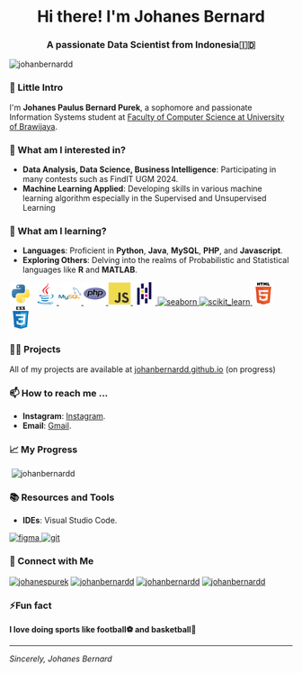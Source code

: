 <h1 align="center">Hi there! I'm Johanes Bernard</h1>
<h3 align="center">A passionate Data Scientist from Indonesia🇮🇩</h3>

<p align="left"> <img src="https://komarev.com/ghpvc/?username=johanbernardd&label=Profile%20views&color=0e75b6&style=flat" alt="johanbernardd" /> </p>

### 👋 Little Intro
I'm **Johanes Paulus Bernard Purek**, a sophomore and passionate Information Systems student at [Faculty of Computer Science at University of Brawijaya](https://www.filkom.ub.ac.id/).

### 👀 What am I interested in?
- **Data Analysis, Data Science, Business Intelligence**: Participating in many contests such as FindIT UGM 2024.
- **Machine Learning Applied**: Developing skills in various machine learning algorithm especially in the Supervised and Unsupervised Learning

### 🌱 What am I learning?
- **Languages**: Proficient in **Python**, **Java**, **MySQL**, **PHP**, and **Javascript**.
- **Exploring Others**: Delving into the realms of Probabilistic and Statistical languages like **R** and **MATLAB**.
<p align="left"> <a href="https://www.python.org" target="_blank" rel="noreferrer"> <img src="https://raw.githubusercontent.com/devicons/devicon/master/icons/python/python-original.svg" alt="python" width="40" height="40"/></a> <a href="https://www.java.com" target="_blank" rel="noreferrer"> <img src="https://raw.githubusercontent.com/devicons/devicon/master/icons/java/java-original.svg" alt="java" width="40" height="40"/> </a> <a href="https://www.mysql.com/" target="_blank" rel="noreferrer"> <img src="https://raw.githubusercontent.com/devicons/devicon/master/icons/mysql/mysql-original-wordmark.svg" alt="mysql" width="40" height="40"/> </a> <a href="https://www.php.net" target="_blank" rel="noreferrer"> <img src="https://raw.githubusercontent.com/devicons/devicon/master/icons/php/php-original.svg" alt="php" width="40" height="40"/> </a> <a href="https://developer.mozilla.org/en-US/docs/Web/JavaScript" target="_blank" rel="noreferrer"> <img src="https://raw.githubusercontent.com/devicons/devicon/master/icons/javascript/javascript-original.svg" alt="javascript" width="40" height="40"/> </a> <a href="https://pandas.pydata.org/" target="_blank" rel="noreferrer"> <img src="https://raw.githubusercontent.com/devicons/devicon/2ae2a900d2f041da66e950e4d48052658d850630/icons/pandas/pandas-original.svg" alt="pandas" width="40" height="40"/> </a> <a href="https://seaborn.pydata.org/" target="_blank" rel="noreferrer"> <img src="https://seaborn.pydata.org/_images/logo-mark-lightbg.svg" alt="seaborn" width="40" height="40"/> </a> <a href="https://scikit-learn.org/" target="_blank" rel="noreferrer"> <img src="https://upload.wikimedia.org/wikipedia/commons/0/05/Scikit_learn_logo_small.svg" alt="scikit_learn" width="40" height="40"/> </a> <a href="https://www.w3.org/html/" target="_blank" rel="noreferrer"> <img src="https://raw.githubusercontent.com/devicons/devicon/master/icons/html5/html5-original-wordmark.svg" alt="html5" width="40" height="40"/> </a> <a href="https://www.w3schools.com/css/" target="_blank" rel="noreferrer"> <img src="https://raw.githubusercontent.com/devicons/devicon/master/icons/css3/css3-original-wordmark.svg" alt="css3" width="40" height="40"/> </a></p>

### 👨‍💻 Projects
All of my projects are available at [johanbernardd.github.io](johanbernardd.github.io) (on progress)

### 📫 How to reach me ...
- **Instagram**: [Instagram](https://instagram.com/johanbernardd).
- **Email**: [Gmail](mailto:johanesbernard26@gmail.com).

### 📈 My Progress
<p>&nbsp;<img align="center" src="https://github-readme-stats.vercel.app/api?username=johanbernardd&show_icons=true&locale=en" alt="johanbernardd" /></p>

### 📚 Resources and Tools
- **IDEs**: Visual Studio Code.
<p align="left"> <a href="https://www.figma.com/" target="_blank" rel="noreferrer"> <img src="https://www.vectorlogo.zone/logos/figma/figma-icon.svg" alt="figma" width="40" height="40"/> </a> <a href="https://git-scm.com/" target="_blank" rel="noreferrer"> <img src="https://www.vectorlogo.zone/logos/git-scm/git-scm-icon.svg" alt="git" width="40" height="40"/> </a> </p>

### 🤝 Connect with Me
<p align="left">
<a href="https://linkedin.com/in/johanespurek" target="blank"><img align="center" src="https://raw.githubusercontent.com/rahuldkjain/github-profile-readme-generator/master/src/images/icons/Social/linked-in-alt.svg" alt="johanespurek" height="30" width="40" /></a>
<a href="https://instagram.com/johanbernardd" target="blank"><img align="center" src="https://raw.githubusercontent.com/rahuldkjain/github-profile-readme-generator/master/src/images/icons/Social/instagram.svg" alt="johanbernardd" height="30" width="40" /></a>
<a href="https://www.hackerrank.com/johanbernardd" target="blank"><img align="center" src="https://raw.githubusercontent.com/rahuldkjain/github-profile-readme-generator/master/src/images/icons/Social/hackerrank.svg" alt="johanbernardd" height="30" width="40" /></a>
<a href="https://www.leetcode.com/johanbernardd" target="blank"><img align="center" src="https://raw.githubusercontent.com/rahuldkjain/github-profile-readme-generator/master/src/images/icons/Social/leet-code.svg" alt="johanbernardd" height="30" width="40" /></a>
</p>

### ⚡Fun fact
**I love doing sports like football⚽ and basketball🏀**

---

*Sincerely, Johanes Bernard*
